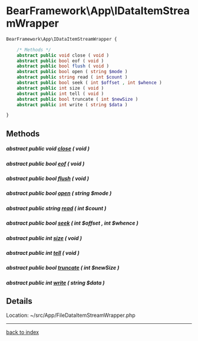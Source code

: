 # BearFramework\App\IDataItemStreamWrapper

```php
BearFramework\App\IDataItemStreamWrapper {

	/* Methods */
	abstract public void close ( void )
	abstract public bool eof ( void )
	abstract public bool flush ( void )
	abstract public bool open ( string $mode )
	abstract public string read ( int $count )
	abstract public bool seek ( int $offset , int $whence )
	abstract public int size ( void )
	abstract public int tell ( void )
	abstract public bool truncate ( int $newSize )
	abstract public int write ( string $data )

}
```

## Methods

##### abstract public void [close](bearframework.app.idataitemstreamwrapper.close.method.md) ( void )

##### abstract public bool [eof](bearframework.app.idataitemstreamwrapper.eof.method.md) ( void )

##### abstract public bool [flush](bearframework.app.idataitemstreamwrapper.flush.method.md) ( void )

##### abstract public bool [open](bearframework.app.idataitemstreamwrapper.open.method.md) ( string $mode )

##### abstract public string [read](bearframework.app.idataitemstreamwrapper.read.method.md) ( int $count )

##### abstract public bool [seek](bearframework.app.idataitemstreamwrapper.seek.method.md) ( int $offset , int $whence )

##### abstract public int [size](bearframework.app.idataitemstreamwrapper.size.method.md) ( void )

##### abstract public int [tell](bearframework.app.idataitemstreamwrapper.tell.method.md) ( void )

##### abstract public bool [truncate](bearframework.app.idataitemstreamwrapper.truncate.method.md) ( int $newSize )

##### abstract public int [write](bearframework.app.idataitemstreamwrapper.write.method.md) ( string $data )

## Details

Location: ~/src/App/FileDataItemStreamWrapper.php

---

[back to index](index.md)

